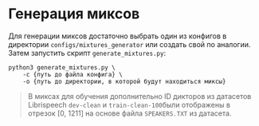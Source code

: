 # Генерация миксов

Для генерации миксов достаточно выбрать один из конфигов в директории `configs/mixtures_generator`
или создать свой по аналогии.
Затем запустить скрипт `generate_mixtures.py`:
```commandline
python3 generate_mixtures.py \
    -c {путь до файла конфига} \
    -o {путь до директории, в которой будут находиться миксы}
```

> В миксах для обучения дополнительно ID дикторов из датасетов Librispeech `dev-clean` и
> `train-clean-100`были отображены в отрезок [0, 1211] на основе файла `SPEAKERS.TXT` из датасета.
